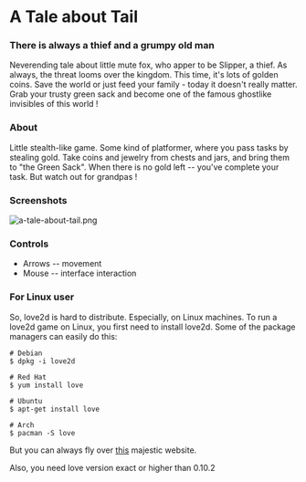 # A Tale about Tail

### There is always a thief and a grumpy old man

Neverending tale about little mute fox, who apper to be Slipper, a thief. As always, the threat looms over the kingdom. This time, it's lots of golden coins. Save the world or just feed your family - today it doesn't really matter. Grab your trusty green sack and become one of the famous ghostlike invisibles of this world !

### About

Little stealth-like game. Some kind of platformer, where you pass tasks by stealing gold. Take coins and jewelry from chests and jars, and bring them to "the Green Sack". When there is no gold left -- you've complete your task. But watch out for grandpas !

### Screenshots

![a-tale-about-tail.png](https://static.jam.vg/raw/473/9/z/d12d.png) 

### Controls

* Arrows -- movement
* Mouse -- interface interaction

### For Linux user

So, love2d is hard to distribute. Especially, on Linux machines. To run a love2d game on Linux, you first need to install love2d. Some of the package managers can easily do this:
```
# Debian
$ dpkg -i love2d

# Red Hat
$ yum install love

# Ubuntu
$ apt-get install love

# Arch
$ pacman -S love
```

But you can always fly over [this](https://love2d.org/) majestic website.

Also, you need love version exact or higher than 0.10.2


